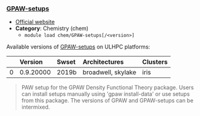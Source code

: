 ### [GPAW-setups](https://wiki.fysik.dtu.dk/gpaw/)

* [Official website](https://wiki.fysik.dtu.dk/gpaw/)
* __Category__: Chemistry (chem)
    -  `module load chem/GPAW-setups[/<version>]`

Available versions of [GPAW-setups](https://wiki.fysik.dtu.dk/gpaw/) on ULHPC platforms:

|    | Version   | Swset   | Architectures      | Clusters   |
|---:|:----------|:--------|:-------------------|:-----------|
|  0 | 0.9.20000 | 2019b   | broadwell, skylake | iris       |

> PAW setup for the GPAW Density Functional Theory package. Users can install setups manually using 'gpaw install-data' or use setups from this package. The versions of GPAW and GPAW-setups can be intermixed.
